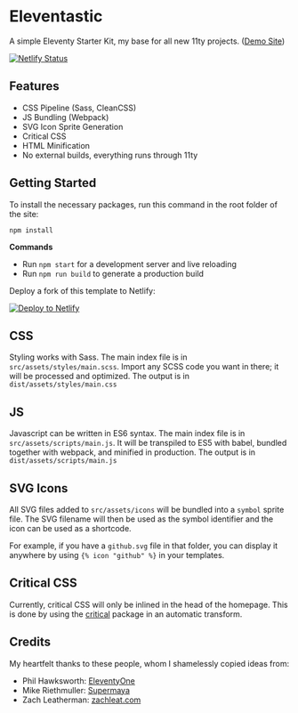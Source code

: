 # Eleventastic

A simple Eleventy Starter Kit, my base for all new 11ty projects. ([Demo Site](https://eleventastic.netlify.com))

[![Netlify Status](https://api.netlify.com/api/v1/badges/f78ec52d-8328-4e40-b6da-a0f9164e80d1/deploy-status)](https://app.netlify.com/sites/eleventastic/deploys)

## Features

* CSS Pipeline (Sass, CleanCSS)
* JS Bundling (Webpack)
* SVG Icon Sprite Generation
* Critical CSS
* HTML Minification
* No external builds, everything runs through 11ty

## Getting Started

To install the necessary packages, run this command in the root folder of the site:

```
npm install
````

__Commands__  

* Run `npm start` for a development server and live reloading
* Run `npm run build` to generate a production build

Deploy a fork of this template to Netlify:

[![Deploy to Netlify](https://www.netlify.com/img/deploy/button.svg)](https://app.netlify.com/start/deploy?repository=https://github.com/maxboeck/eleventastic) 

## CSS

Styling works with Sass. The main index file is in `src/assets/styles/main.scss`. Import any SCSS code you want in there; it will be processed and optimized. The output is in `dist/assets/styles/main.css`

## JS

Javascript can be written in ES6 syntax. The main index file is in `src/assets/scripts/main.js`. It will be transpiled to ES5 with babel, bundled together with webpack, and minified in production. The output is in `dist/assets/scripts/main.js`

## SVG Icons

All SVG files added to `src/assets/icons` will be bundled into a `symbol` sprite file. The SVG filename will then be used as the symbol identifier and the icon can be used as a shortcode.

For example, if you have a `github.svg` file in that folder, you can display it anywhere by using `{% icon "github" %}` in your templates.

## Critical CSS

Currently, critical CSS will only be inlined in the head of the homepage. This is done by using the [critical](https://github.com/addyosmani/critical) package in an automatic transform.

## Credits

My heartfelt thanks to these people, whom I shamelessly copied ideas from:

* Phil Hawksworth: [EleventyOne](https://github.com/philhawksworth/eleventyone)
* Mike Riethmuller: [Supermaya](https://github.com/MadeByMike/supermaya) 
* Zach Leatherman: [zachleat.com](https://github.com/zachleat/zachleat.com)
